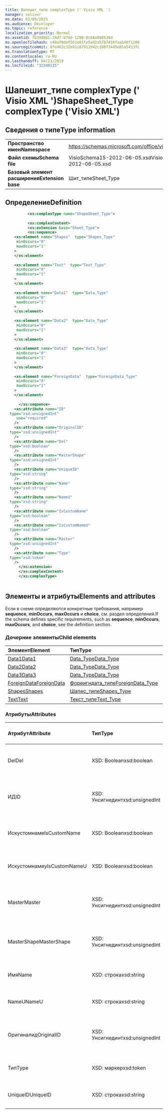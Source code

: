 ```yaml
---
title: Шапешит_типе complexType (' Visio XML ')
manager: soliver
ms.date: 03/09/2015
ms.audience: Developer
ms.topic: reference
localization_priority: Normal
ms.assetid: fb394861-34d7-b7dd-1298-0c68a008528d
ms.openlocfilehash: c48af0def561e01fe5a92a57b7416faab40f1200
ms.sourcegitcommit: 8fe462c32b91c87911942c188f3445e85a54137c
ms.translationtype: MT
ms.contentlocale: ru-RU
ms.lasthandoff: 04/23/2019
ms.locfileid: "32349135"
---
```

# <a name="shapesheettype-complextype-visio-xml"></a><span data-ttu-id="ec78c-102">Шапешит_типе complexType (' Visio XML ')</span><span class="sxs-lookup"><span data-stu-id="ec78c-102">ShapeSheet_Type complexType ('Visio XML')</span></span>

## <a name="type-information"></a><span data-ttu-id="ec78c-103">Сведения о типе</span><span class="sxs-lookup"><span data-stu-id="ec78c-103">Type information</span></span>

|||
|:-----|:-----|
|<span data-ttu-id="ec78c-104">**Пространство имен**</span><span class="sxs-lookup"><span data-stu-id="ec78c-104">**Namespace**</span></span> <br/> |https://schemas.microsoft.com/office/visio/2011/1/core  <br/> |
|<span data-ttu-id="ec78c-105">**Файл схемы**</span><span class="sxs-lookup"><span data-stu-id="ec78c-105">**Schema file**</span></span> <br/> |<span data-ttu-id="ec78c-106">VisioSchema15-2012-06-05.xsd</span><span class="sxs-lookup"><span data-stu-id="ec78c-106">VisioSchema15-2012-06-05.xsd</span></span>  <br/> |
|<span data-ttu-id="ec78c-107">**Базовый элемент расширения**</span><span class="sxs-lookup"><span data-stu-id="ec78c-107">**Extension base**</span></span> <br/> |<span data-ttu-id="ec78c-108">Шит_типе</span><span class="sxs-lookup"><span data-stu-id="ec78c-108">Sheet_Type</span></span>  <br/> |
   
## <a name="definition"></a><span data-ttu-id="ec78c-109">Определение</span><span class="sxs-lookup"><span data-stu-id="ec78c-109">Definition</span></span>

```XML
          <xs:complexType name="ShapeSheet_Type">
          
          <xs:complexContent>
          <xs:extension base="Sheet_Type">
          <xs:sequence>
    <xs:element name="Shapes"  type="Shapes_Type"
     minOccurs="0"
     maxOccurs="1"
    >
    </xs:element>
    
    <xs:element name="Text"  type="Text_Type"
     minOccurs="0"
     maxOccurs="1"
    >
    </xs:element>
    
    <xs:element name="Data1"  type="Data_Type"
     minOccurs="0"
     maxOccurs="1"
    >
    </xs:element>
    
    <xs:element name="Data2"  type="Data_Type"
     minOccurs="0"
     maxOccurs="1"
    >
    </xs:element>
    
    <xs:element name="Data3"  type="Data_Type"
     minOccurs="0"
     maxOccurs="1"
    >
    </xs:element>
    
    <xs:element name="ForeignData"  type="ForeignData_Type"
     minOccurs="0"
     maxOccurs="1"
    >
    </xs:element>
    
      </xs:sequence>
    <xs:attribute name="ID"
  type="xsd:unsignedInt"
     use="required"
    />
    <xs:attribute name="OriginalID"
  type="xsd:unsignedInt"
    />
    <xs:attribute name="Del"
  type="xsd:boolean"
    />
    <xs:attribute name="MasterShape"
  type="xsd:unsignedInt"
    />
    <xs:attribute name="UniqueID"
  type="xsd:string"
    />
    <xs:attribute name="Name"
  type="xsd:string"
    />
    <xs:attribute name="NameU"
  type="xsd:string"
    />
    <xs:attribute name="IsCustomName"
  type="xsd:boolean"
    />
    <xs:attribute name="IsCustomNameU"
  type="xsd:boolean"
    />
    <xs:attribute name="Master"
  type="xsd:unsignedInt"
    />
    <xs:attribute name="Type"
  type="xsd:token"
    />
      </xs:extension>
      </xs:complexContent>
      </xs:complexType>
      
```

## <a name="elements-and-attributes"></a><span data-ttu-id="ec78c-110">Элементы и атрибуты</span><span class="sxs-lookup"><span data-stu-id="ec78c-110">Elements and attributes</span></span>

<span data-ttu-id="ec78c-111">Если в схеме определяются конкретные требования, например **sequence**, **minOccurs**, **maxOccurs** и **choice**, см. раздел определений.</span><span class="sxs-lookup"><span data-stu-id="ec78c-111">If the schema defines specific requirements, such as **sequence**, **minOccurs**, **maxOccurs**, and **choice**, see the definition section.</span></span> 
  
### <a name="child-elements"></a><span data-ttu-id="ec78c-112">Дочерние элементы</span><span class="sxs-lookup"><span data-stu-id="ec78c-112">Child elements</span></span>

|<span data-ttu-id="ec78c-113">**Элемент**</span><span class="sxs-lookup"><span data-stu-id="ec78c-113">**Element**</span></span>|<span data-ttu-id="ec78c-114">**Тип**</span><span class="sxs-lookup"><span data-stu-id="ec78c-114">**Type**</span></span>|<span data-ttu-id="ec78c-115">**Описание**</span><span class="sxs-lookup"><span data-stu-id="ec78c-115">**Description**</span></span>|
|:-----|:-----|:-----|
|[<span data-ttu-id="ec78c-116">Data1</span><span class="sxs-lookup"><span data-stu-id="ec78c-116">Data1</span></span>](data1-element-shapesheet_type-complextypevisio-xml.md) <br/> |[<span data-ttu-id="ec78c-117">Data_Type</span><span class="sxs-lookup"><span data-stu-id="ec78c-117">Data_Type</span></span>](data_type-complextypevisio-xml.md) <br/> ||
|[<span data-ttu-id="ec78c-118">Data2</span><span class="sxs-lookup"><span data-stu-id="ec78c-118">Data2</span></span>](data2-element-shapesheet_type-complextypevisio-xml.md) <br/> |[<span data-ttu-id="ec78c-119">Data_Type</span><span class="sxs-lookup"><span data-stu-id="ec78c-119">Data_Type</span></span>](data_type-complextypevisio-xml.md) <br/> ||
|[<span data-ttu-id="ec78c-120">Data3</span><span class="sxs-lookup"><span data-stu-id="ec78c-120">Data3</span></span>](data3-element-shapesheet_type-complextypevisio-xml.md) <br/> |[<span data-ttu-id="ec78c-121">Data_Type</span><span class="sxs-lookup"><span data-stu-id="ec78c-121">Data_Type</span></span>](data_type-complextypevisio-xml.md) <br/> ||
|[<span data-ttu-id="ec78c-122">ForeignData</span><span class="sxs-lookup"><span data-stu-id="ec78c-122">ForeignData</span></span>](foreigndata-element-shapesheet_type-complextypevisio-xml.md) <br/> |[<span data-ttu-id="ec78c-123">Фореигндата_типе</span><span class="sxs-lookup"><span data-stu-id="ec78c-123">ForeignData_Type</span></span>](foreigndata_type-complextypevisio-xml.md) <br/> ||
|[<span data-ttu-id="ec78c-124">Shapes</span><span class="sxs-lookup"><span data-stu-id="ec78c-124">Shapes</span></span>](shapes-element-shapesheet_type-complextypevisio-xml.md) <br/> |[<span data-ttu-id="ec78c-125">Шапес_типе</span><span class="sxs-lookup"><span data-stu-id="ec78c-125">Shapes_Type</span></span>](shapes_type-complextypevisio-xml.md) <br/> ||
|[<span data-ttu-id="ec78c-126">Text</span><span class="sxs-lookup"><span data-stu-id="ec78c-126">Text</span></span>](text-element-shapesheet_type-complextypevisio-xml.md) <br/> |[<span data-ttu-id="ec78c-127">Текст_типе</span><span class="sxs-lookup"><span data-stu-id="ec78c-127">Text_Type</span></span>](text_type-complextypevisio-xml.md) <br/> ||
   
### <a name="attributes"></a><span data-ttu-id="ec78c-128">Атрибуты</span><span class="sxs-lookup"><span data-stu-id="ec78c-128">Attributes</span></span>

|<span data-ttu-id="ec78c-129">**Атрибут**</span><span class="sxs-lookup"><span data-stu-id="ec78c-129">**Attribute**</span></span>|<span data-ttu-id="ec78c-130">**Тип**</span><span class="sxs-lookup"><span data-stu-id="ec78c-130">**Type**</span></span>|<span data-ttu-id="ec78c-131">**Обязательный**</span><span class="sxs-lookup"><span data-stu-id="ec78c-131">**Required**</span></span>|<span data-ttu-id="ec78c-132">**Описание**</span><span class="sxs-lookup"><span data-stu-id="ec78c-132">**Description**</span></span>|<span data-ttu-id="ec78c-133">**Возможные значения**</span><span class="sxs-lookup"><span data-stu-id="ec78c-133">**Possible values**</span></span>|
|:-----|:-----|:-----|:-----|:-----|
|<span data-ttu-id="ec78c-134">Del</span><span class="sxs-lookup"><span data-stu-id="ec78c-134">Del</span></span>  <br/> |<span data-ttu-id="ec78c-135">XSD: Boolean</span><span class="sxs-lookup"><span data-stu-id="ec78c-135">xsd:boolean</span></span>  <br/> |<span data-ttu-id="ec78c-136">необязательный</span><span class="sxs-lookup"><span data-stu-id="ec78c-136">optional</span></span>  <br/> ||<span data-ttu-id="ec78c-137">Значения типа XSD: Boolean.</span><span class="sxs-lookup"><span data-stu-id="ec78c-137">Values of the xsd:boolean type.</span></span>  <br/> |
|<span data-ttu-id="ec78c-138">ИД</span><span class="sxs-lookup"><span data-stu-id="ec78c-138">ID</span></span>  <br/> |<span data-ttu-id="ec78c-139">XSD: Унсигнединт</span><span class="sxs-lookup"><span data-stu-id="ec78c-139">xsd:unsignedInt</span></span>  <br/> |<span data-ttu-id="ec78c-140">Обязательный</span><span class="sxs-lookup"><span data-stu-id="ec78c-140">required</span></span>  <br/> ||<span data-ttu-id="ec78c-141">Значения типа XSD: Унсигнединт.</span><span class="sxs-lookup"><span data-stu-id="ec78c-141">Values of the xsd:unsignedInt type.</span></span>  <br/> |
|<span data-ttu-id="ec78c-142">Искустомнаме</span><span class="sxs-lookup"><span data-stu-id="ec78c-142">IsCustomName</span></span>  <br/> |<span data-ttu-id="ec78c-143">XSD: Boolean</span><span class="sxs-lookup"><span data-stu-id="ec78c-143">xsd:boolean</span></span>  <br/> |<span data-ttu-id="ec78c-144">необязательный</span><span class="sxs-lookup"><span data-stu-id="ec78c-144">optional</span></span>  <br/> ||<span data-ttu-id="ec78c-145">Значения типа XSD: Boolean.</span><span class="sxs-lookup"><span data-stu-id="ec78c-145">Values of the xsd:boolean type.</span></span>  <br/> |
|<span data-ttu-id="ec78c-146">Искустомнамеу</span><span class="sxs-lookup"><span data-stu-id="ec78c-146">IsCustomNameU</span></span>  <br/> |<span data-ttu-id="ec78c-147">XSD: Boolean</span><span class="sxs-lookup"><span data-stu-id="ec78c-147">xsd:boolean</span></span>  <br/> |<span data-ttu-id="ec78c-148">необязательный</span><span class="sxs-lookup"><span data-stu-id="ec78c-148">optional</span></span>  <br/> ||<span data-ttu-id="ec78c-149">Значения типа XSD: Boolean.</span><span class="sxs-lookup"><span data-stu-id="ec78c-149">Values of the xsd:boolean type.</span></span>  <br/> |
|<span data-ttu-id="ec78c-150">Master</span><span class="sxs-lookup"><span data-stu-id="ec78c-150">Master</span></span>  <br/> |<span data-ttu-id="ec78c-151">XSD: Унсигнединт</span><span class="sxs-lookup"><span data-stu-id="ec78c-151">xsd:unsignedInt</span></span>  <br/> |<span data-ttu-id="ec78c-152">необязательный</span><span class="sxs-lookup"><span data-stu-id="ec78c-152">optional</span></span>  <br/> ||<span data-ttu-id="ec78c-153">Значения типа XSD: Унсигнединт.</span><span class="sxs-lookup"><span data-stu-id="ec78c-153">Values of the xsd:unsignedInt type.</span></span>  <br/> |
|<span data-ttu-id="ec78c-154">MasterShape</span><span class="sxs-lookup"><span data-stu-id="ec78c-154">MasterShape</span></span>  <br/> |<span data-ttu-id="ec78c-155">XSD: Унсигнединт</span><span class="sxs-lookup"><span data-stu-id="ec78c-155">xsd:unsignedInt</span></span>  <br/> |<span data-ttu-id="ec78c-156">необязательный</span><span class="sxs-lookup"><span data-stu-id="ec78c-156">optional</span></span>  <br/> ||<span data-ttu-id="ec78c-157">Значения типа XSD: Унсигнединт.</span><span class="sxs-lookup"><span data-stu-id="ec78c-157">Values of the xsd:unsignedInt type.</span></span>  <br/> |
|<span data-ttu-id="ec78c-158">Имя</span><span class="sxs-lookup"><span data-stu-id="ec78c-158">Name</span></span>  <br/> |<span data-ttu-id="ec78c-159">XSD: строка</span><span class="sxs-lookup"><span data-stu-id="ec78c-159">xsd:string</span></span>  <br/> |<span data-ttu-id="ec78c-160">необязательный</span><span class="sxs-lookup"><span data-stu-id="ec78c-160">optional</span></span>  <br/> ||<span data-ttu-id="ec78c-161">Значения типа String: XSD.</span><span class="sxs-lookup"><span data-stu-id="ec78c-161">Values of the xsd:string type.</span></span>  <br/> |
|<span data-ttu-id="ec78c-162">NameU</span><span class="sxs-lookup"><span data-stu-id="ec78c-162">NameU</span></span>  <br/> |<span data-ttu-id="ec78c-163">XSD: строка</span><span class="sxs-lookup"><span data-stu-id="ec78c-163">xsd:string</span></span>  <br/> |<span data-ttu-id="ec78c-164">необязательный</span><span class="sxs-lookup"><span data-stu-id="ec78c-164">optional</span></span>  <br/> ||<span data-ttu-id="ec78c-165">Значения типа String: XSD.</span><span class="sxs-lookup"><span data-stu-id="ec78c-165">Values of the xsd:string type.</span></span>  <br/> |
|<span data-ttu-id="ec78c-166">Оригиналид</span><span class="sxs-lookup"><span data-stu-id="ec78c-166">OriginalID</span></span>  <br/> |<span data-ttu-id="ec78c-167">XSD: Унсигнединт</span><span class="sxs-lookup"><span data-stu-id="ec78c-167">xsd:unsignedInt</span></span>  <br/> |<span data-ttu-id="ec78c-168">необязательный</span><span class="sxs-lookup"><span data-stu-id="ec78c-168">optional</span></span>  <br/> ||<span data-ttu-id="ec78c-169">Значения типа XSD: Унсигнединт.</span><span class="sxs-lookup"><span data-stu-id="ec78c-169">Values of the xsd:unsignedInt type.</span></span>  <br/> |
|<span data-ttu-id="ec78c-170">Тип</span><span class="sxs-lookup"><span data-stu-id="ec78c-170">Type</span></span>  <br/> |<span data-ttu-id="ec78c-171">XSD: маркер</span><span class="sxs-lookup"><span data-stu-id="ec78c-171">xsd:token</span></span>  <br/> |<span data-ttu-id="ec78c-172">необязательный</span><span class="sxs-lookup"><span data-stu-id="ec78c-172">optional</span></span>  <br/> ||<span data-ttu-id="ec78c-173">Значения типа маркера XSD:.</span><span class="sxs-lookup"><span data-stu-id="ec78c-173">Values of the xsd:token type.</span></span>  <br/> |
|<span data-ttu-id="ec78c-174">UniqueID</span><span class="sxs-lookup"><span data-stu-id="ec78c-174">UniqueID</span></span>  <br/> |<span data-ttu-id="ec78c-175">XSD: строка</span><span class="sxs-lookup"><span data-stu-id="ec78c-175">xsd:string</span></span>  <br/> |<span data-ttu-id="ec78c-176">необязательный</span><span class="sxs-lookup"><span data-stu-id="ec78c-176">optional</span></span>  <br/> ||<span data-ttu-id="ec78c-177">Значения типа String: XSD.</span><span class="sxs-lookup"><span data-stu-id="ec78c-177">Values of the xsd:string type.</span></span>  <br/> |
   

